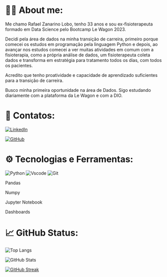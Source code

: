 # 👨‍💻 About me:
Me chamo Rafael Zanarino Lobo, tenho 33 anos e sou ex-fisioterapeuta formado em Data Science pelo Bootcamp Le Wagon 2023.

Decidi pela área de dados na minha transição de carreira, primeiro porque comecei os estudos em programação pela linguagem Python e depois, ao avançar nos estudos comecei a ver muitas atividades em comum com a fisioterapia, como a própria análise de dados, um fisioterapeuta coleta dados e transforma em estratégia para tratamento todos os dias, com todos os pacientes.

Acredito que tenho proatividade e capacidade de aprendizado suficientes para a transição de carreira.

Busco minha primeira oportunidade na área de Dados. Sigo estudando diariamente com a plataforma da Le Wagon e com a DIO.

# 📇 Contatos:
[![LinkedIn](https://img.shields.io/badge/LinkedIn-0077B5?style=for-the-badge&logo=linkedin&logoColor=white)](https://www.linkedin.com/in/rafaelzanarino/)

[![GitHub](https://img.shields.io/badge/GitHub-100000?style=for-the-badge&logo=github&logoColor=white)](https://github.com/Zanarino)

# ⚙️ Tecnologias e Ferramentas:
![Python](https://img.shields.io/badge/python-3670A0?style=for-the-badge&logo=python&logoColor=ffdd54)       ![Vscode](https://img.shields.io/badge/Vscode-007ACC?style=for-the-badge&logo=visual-studio-code&logoColor=white)   ![Git](https://img.shields.io/badge/GIT-E44C30?style=for-the-badge&logo=git&logoColor=white)

Pandas

Numpy

Jupyter Notebook

Dashboards

# 📈 GitHub Status:
![Top Langs](https://github-readme-stats-git-masterrstaa-rickstaa.vercel.app/api/top-langs/?username=Zanarino&bg_color=000&border_color=30A3DC&title_color=E94D5F&text_color=FFF)

![GitHub Stats](https://github-readme-stats.vercel.app/api?username=Zanarino&theme=transparent&bg_color=000&border_color=30A3DC&show_icons=true&icon_color=30A3DC&title_color=E94D5F&text_color=FFF)

[![GitHub Streak](https://streak-stats.demolab.com/?user=SEUUSERNAME&theme=bear&background=000&border=30A3DC&dates=FFF)](https://git.io/streak-stats)
